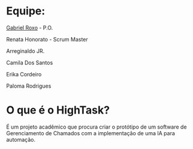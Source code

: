 # Equipe:
[Gabriel Roxo](https://github.com/Kanekovisks/) - P.O.

Renata Honorato - Scrum Master

Arreginaldo JR. 

Camila Dos Santos

Erika Cordeiro

Paloma Rodrigues

# O que é o HighTask?
É um projeto acadêmico que procura criar o protótipo de um software de Gerenciamento de Chamados com a implementação de uma IA para automação.
